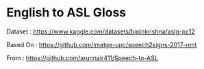 # English to ASL Gloss

Dataset : https://www.kaggle.com/datasets/bipinkrishna/aslg-pc12

Based On : https://github.com/imatge-upc/speech2signs-2017-nmt

From : https://github.com/arunnair411/Speech-to-ASL
